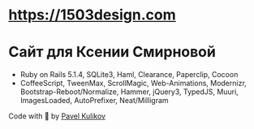 # https://1503design.com
# Сайт для Ксении Смирновой

* Ruby on Rails 5.1.4, SQLite3, Haml, Clearance, Paperclip, Cocoon
* CoffeeScript, TweenMax, ScrollMagic, Web-Animations, Modernizr, Bootstrap-Reboot/Normalize, Hammer, jQuery3, TypedJS, Muuri, ImagesLoaded, AutoPrefixer, Neat/Milligram

Code with 🍺 by [Pavel Kulikov](https://vk.com/shtetik)